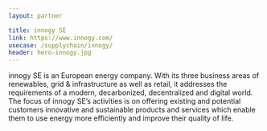 ```yaml
---
layout: partner

title: innogy SE
link: https://www.innogy.com/
usecase: /supplychain/innogy/
header: hero-innogy.jpg
---
```


innogy SE is an European energy company. With its three business areas of renewables, grid & infrastructure as well as retail, it addresses the requirements of a modern, decarbonized, decentralized and digital world. The focus of innogy SE’s activities is on offering existing and potential customers innovative and sustainable products and services which enable them to use energy more efficiently and improve their quality of life.
